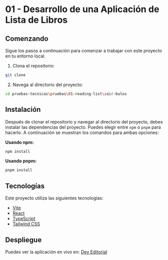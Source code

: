 # 01 - Desarrollo de una Aplicación de Lista de Libros

## Comenzando

Sigue los pasos a continuación para comenzar a trabajar con este proyecto en tu entorno local.

1. Clona el repositorio:

```bash
git clone
```

2. Navega al directorio del proyecto:

```bash
cd pruebas-tecnicas\pruebas\01-reading-list\zair-bulos
```

## Instalación

Después de clonar el repositorio y navegar al directorio del proyecto, debes instalar las dependencias del proyecto. Puedes elegir entre `npm` o `pnpm` para hacerlo. A continuación se muestran los comandos para ambas opciones:

**Usando npm:**

```bash
npm install
```

**Usando pnpm:**

```bash
pnpm install
```

## Tecnologías

Este proyecto utiliza las siguientes tecnologías:

- [Vite](https://vitejs.dev/)
- [React](https://es.react.dev/)
- [TypeScript](https://www.typescriptlang.org/)
- [Tailwind CSS](https://tailwindcss.com/)

## Despliegue

Puedes ver la aplicación en vivo en: [Dev Editorial](https://dev-editorial.vercel.app/)